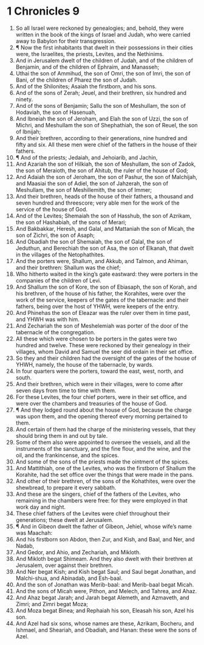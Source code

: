 ﻿# 1 Chronicles 9
1. So all Israel were reckoned by genealogies; and, behold, they were written in the book of the kings of Israel and Judah, who were carried away to Babylon for their transgression. 
2. ¶ Now the first inhabitants that dwelt in their possessions in their cities were, the Israelites, the priests, Levites, and the Nethinims. 
3. And in Jerusalem dwelt of the children of Judah, and of the children of Benjamin, and of the children of Ephraim, and Manasseh; 
4. Uthai the son of Ammihud, the son of Omri, the son of Imri, the son of Bani, of the children of Pharez the son of Judah. 
5. And of the Shilonites; Asaiah the firstborn, and his sons. 
6. And of the sons of Zerah; Jeuel, and their brethren, six hundred and ninety. 
7. And of the sons of Benjamin; Sallu the son of Meshullam, the son of Hodaviah, the son of Hasenuah, 
8. And Ibneiah the son of Jeroham, and Elah the son of Uzzi, the son of Michri, and Meshullam the son of Shephathiah, the son of Reuel, the son of Ibnijah; 
9. And their brethren, according to their generations, nine hundred and fifty and six. All these men were chief of the fathers in the house of their fathers. 
10. ¶ And of the priests; Jedaiah, and Jehoiarib, and Jachin, 
11. And Azariah the son of Hilkiah, the son of Meshullam, the son of Zadok, the son of Meraioth, the son of Ahitub, the ruler of the house of God; 
12. And Adaiah the son of Jeroham, the son of Pashur, the son of Malchijah, and Maasiai the son of Adiel, the son of Jahzerah, the son of Meshullam, the son of Meshillemith, the son of Immer; 
13. And their brethren, heads of the house of their fathers, a thousand and seven hundred and threescore; very able men for the work of the service of the house of God. 
14. And of the Levites; Shemaiah the son of Hasshub, the son of Azrikam, the son of Hashabiah, of the sons of Merari; 
15. And Bakbakkar, Heresh, and Galal, and Mattaniah the son of Micah, the son of Zichri, the son of Asaph; 
16. And Obadiah the son of Shemaiah, the son of Galal, the son of Jeduthun, and Berechiah the son of Asa, the son of Elkanah, that dwelt in the villages of the Netophathites. 
17. And the porters were, Shallum, and Akkub, and Talmon, and Ahiman, and their brethren: Shallum was the chief; 
18. Who hitherto waited in the king’s gate eastward: they were porters in the companies of the children of Levi. 
19. And Shallum the son of Kore, the son of Ebiasaph, the son of Korah, and his brethren, of the house of his father, the Korahites, were over the work of the service, keepers of the gates of the tabernacle: and their fathers, being over the host of YHWH, were keepers of the entry. 
20. And Phinehas the son of Eleazar was the ruler over them in time past, and YHWH was with him. 
21. And Zechariah the son of Meshelemiah was porter of the door of the tabernacle of the congregation. 
22. All these which were chosen to be porters in the gates were two hundred and twelve. These were reckoned by their genealogy in their villages, whom David and Samuel the seer did ordain in their set office. 
23. So they and their children had the oversight of the gates of the house of YHWH, namely, the house of the tabernacle, by wards. 
24. In four quarters were the porters, toward the east, west, north, and south. 
25. And their brethren, which were in their villages, were to come after seven days from time to time with them. 
26. For these Levites, the four chief porters, were in their set office, and were over the chambers and treasuries of the house of God. 
27. ¶ And they lodged round about the house of God, because the charge was upon them, and the opening thereof every morning pertained to them. 
28. And certain of them had the charge of the ministering vessels, that they should bring them in and out by tale. 
29. Some of them also were appointed to oversee the vessels, and all the instruments of the sanctuary, and the fine flour, and the wine, and the oil, and the frankincense, and the spices. 
30. And some of the sons of the priests made the ointment of the spices. 
31. And Mattithiah, one of the Levites, who was the firstborn of Shallum the Korahite, had the set office over the things that were made in the pans. 
32. And other of their brethren, of the sons of the Kohathites, were over the shewbread, to prepare it every sabbath. 
33. And these are the singers, chief of the fathers of the Levites, who remaining in the chambers were free: for they were employed in that work day and night. 
34. These chief fathers of the Levites were chief throughout their generations; these dwelt at Jerusalem. 
35. ¶ And in Gibeon dwelt the father of Gibeon, Jehiel, whose wife’s name was Maachah: 
36. And his firstborn son Abdon, then Zur, and Kish, and Baal, and Ner, and Nadab, 
37. And Gedor, and Ahio, and Zechariah, and Mikloth. 
38. And Mikloth begat Shimeam. And they also dwelt with their brethren at Jerusalem, over against their brethren. 
39. And Ner begat Kish; and Kish begat Saul; and Saul begat Jonathan, and Malchi-shua, and Abinadab, and Esh-baal. 
40. And the son of Jonathan was Merib-baal: and Merib-baal begat Micah. 
41. And the sons of Micah were, Pithon, and Melech, and Tahrea, and Ahaz. 
42. And Ahaz begat Jarah; and Jarah begat Alemeth, and Azmaveth, and Zimri; and Zimri begat Moza; 
43. And Moza begat Binea; and Rephaiah his son, Eleasah his son, Azel his son. 
44. And Azel had six sons, whose names are these, Azrikam, Bocheru, and Ishmael, and Sheariah, and Obadiah, and Hanan: these were the sons of Azel. 
